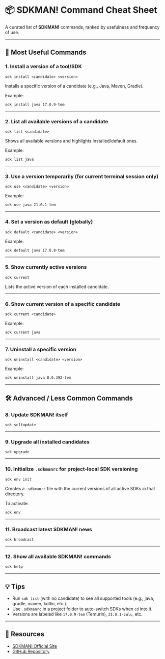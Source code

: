 # 📦 SDKMAN! Command Cheat Sheet

A curated list of **SDKMAN!** commands, ranked by usefulness and frequency of use.

---

## 🚀 Most Useful Commands

### 1. Install a version of a tool/SDK

```
sdk install <candidate> <version>
```

Installs a specific version of a candidate (e.g., Java, Maven, Gradle).

Example:

```
sdk install java 17.0.9-tem
```

---

### 2. List all available versions of a candidate

```
sdk list <candidate>
```

Shows all available versions and highlights installed/default ones.

Example:

```
sdk list java
```

---

### 3. Use a version temporarily (for current terminal session only)

```
sdk use <candidate> <version>
```

Example:

```
sdk use java 21.0.1-tem
```

---

### 4. Set a version as default (globally)

```
sdk default <candidate> <version>
```

Example:

```
sdk default java 17.0.9-tem
```

---

### 5. Show currently active versions

```
sdk current
```

Lists the active version of each installed candidate.

---

### 6. Show current version of a specific candidate

```
sdk current <candidate>
```

Example:

```
sdk current java
```

---

### 7. Uninstall a specific version

```
sdk uninstall <candidate> <version>
```

Example:

```
sdk uninstall java 8.0.392-tem
```

---

## 🛠️ Advanced / Less Common Commands

### 8. Update SDKMAN! itself

```
sdk selfupdate
```

---

### 9. Upgrade all installed candidates

```
sdk upgrade
```

---

### 10. Initialize `.sdkmanrc` for project-local SDK versioning

```
sdk env init
```

Creates a `.sdkmanrc` file with the current versions of all active SDKs in that directory.

To activate:

```
sdk env
```

---

### 11. Broadcast latest SDKMAN! news

```
sdk broadcast
```

---

### 12. Show all available SDKMAN! commands

```
sdk help
```

---

## 💡 Tips

- Run `sdk list` (with no candidate) to see all supported tools (e.g., java, gradle, maven, kotlin, etc.).
- Use `.sdkmanrc` in a project folder to auto-switch SDKs when `cd` into it.
- Versions are labeled like `17.0.9-tem` (Temurin), `21.0.1-zulu`, etc.

---

## 🔗 Resources

- [SDKMAN! Official Site](https://sdkman.io/)
- [GitHub Repository](https://github.com/sdkman/sdkman-cli)
